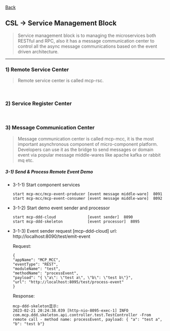 [Back](../../README.md)

## CSL -> Service Management Block
>Service management block is to managing the microservices both RESTful and RPC, also it has a message communication center to control all the async message communications based on the event driven architecture.

<hr>

### 1) Remote Service Center
>Remote service center is called mcp-rsc.

&nbsp;

### 2) Service Register Center

&nbsp;

### 3) Message Communication Center
>Message communication center is called mcp-mcc, it is the most important asynchronous component of micro-component platform. Developers can use it as the bridge to send messages or domain event via popular message middle-wares like apache kafka or rabbit mq etc.

##### 3-1) Send & Process Remote Event Demo

- 3-1-1) Start component services
    ```
    start mcp-mcc/mcp-event-producer [event message middle-ware]  8091
    start mcp-mcc/mcp-event-consumer [event message middle-ware]  8092
    ```

- 3-1-2) Start demo event sender and processor
    ```
    start mcp-ddd-cloud              [event sender]  8090
    start mcp-ddd-skeleton           [event processor]  8095
    ```

- 3-1-3) Event sender request
    [mcp-ddd-cloud]
    url: http://localhost:8090/test/emit-event 
    
    Request:
    ```
    {
    "appName": "MCP_MCC",
    "eventType": "REST",
    "moduleName": "test",
    "methodName": "processEvent",
    "payload": "{ \"a\": \"test a\", \"b\": \"test b\"}",
    "url": "http://localhost:8095/test/process-event"
    }
    ```

    Response:
    ```
    mcp-ddd-skeleton显示:
    2023-02-21 20:24:38.039 [http-nio-8095-exec-1] INFO  com.mcp.ddd.skeleton.api.controller.test.TestController -From remote call - method name: processEvent, payload: { "a": "test a", "b": "test b"}
    ```

&nbsp;




